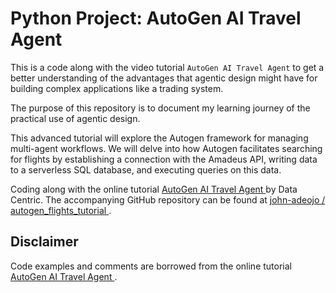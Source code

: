 # Python Project: AutoGen AI Travel Agent

This is a code along with the video tutorial `AutoGen AI Travel Agent` to get a better understanding of the advantages that agentic design might have for building complex applications like a trading system.

The purpose of this repository is to document my learning journey of the practical use of agentic design.

This advanced tutorial will explore the Autogen framework for managing multi-agent workflows. We will delve into how Autogen facilitates searching for flights by establishing a connection with the Amadeus API, writing data to a serverless SQL database, and executing queries on this data.

Coding along with the online tutorial [AutoGen AI Travel Agent ](https://www.youtube.com/watch?v=bEld-pRTsO8) by Data Centric. The accompanying GitHub repository can be found at [ john-adeojo /
autogen_flights_tutorial ](https://github.com/john-adeojo/autogen_flights_tutorial/tree/main).

## Disclaimer

Code examples and comments are borrowed from the online tutorial [AutoGen AI Travel Agent ](https://www.youtube.com/watch?v=bEld-pRTsO8).
